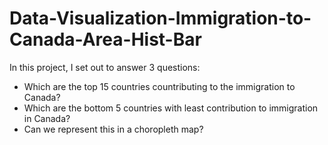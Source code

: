 # Data-Visualization-Immigration-to-Canada-Area-Hist-Bar

In this project, I set out to answer 3 questions:
* Which are the top 15 countries countributing to the immigration to Canada?
* Which are the bottom 5 countries with least contribution to immigration in Canada?
* Can we represent this in a choropleth map?